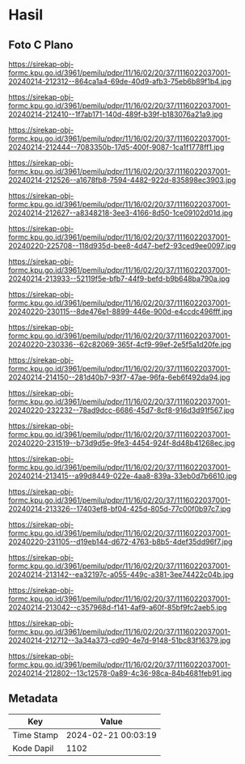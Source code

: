 # Hasil

## Foto C Plano

https://sirekap-obj-formc.kpu.go.id/3961/pemilu/pdpr/11/16/02/20/37/1116022037001-20240214-212312--864ca1a4-69de-40d9-afb3-75eb6b89f1b4.jpg

https://sirekap-obj-formc.kpu.go.id/3961/pemilu/pdpr/11/16/02/20/37/1116022037001-20240214-212410--1f7ab171-140d-489f-b39f-b183076a21a9.jpg

https://sirekap-obj-formc.kpu.go.id/3961/pemilu/pdpr/11/16/02/20/37/1116022037001-20240214-212444--7083350b-17d5-400f-9087-1ca1f1778ff1.jpg

https://sirekap-obj-formc.kpu.go.id/3961/pemilu/pdpr/11/16/02/20/37/1116022037001-20240214-212526--a1678fb8-7594-4482-922d-835898ec3903.jpg

https://sirekap-obj-formc.kpu.go.id/3961/pemilu/pdpr/11/16/02/20/37/1116022037001-20240214-212627--a8348218-3ee3-4166-8d50-1ce09102d01d.jpg

https://sirekap-obj-formc.kpu.go.id/3961/pemilu/pdpr/11/16/02/20/37/1116022037001-20240220-225708--118d935d-bee8-4d47-bef2-93ced9ee0097.jpg

https://sirekap-obj-formc.kpu.go.id/3961/pemilu/pdpr/11/16/02/20/37/1116022037001-20240214-213933--52119f5e-bfb7-44f9-befd-b9b648ba790a.jpg

https://sirekap-obj-formc.kpu.go.id/3961/pemilu/pdpr/11/16/02/20/37/1116022037001-20240220-230115--8de476e1-8899-446e-900d-e4ccdc496fff.jpg

https://sirekap-obj-formc.kpu.go.id/3961/pemilu/pdpr/11/16/02/20/37/1116022037001-20240220-230336--62c82069-365f-4cf9-99ef-2e5f5a1d20fe.jpg

https://sirekap-obj-formc.kpu.go.id/3961/pemilu/pdpr/11/16/02/20/37/1116022037001-20240214-214150--281d40b7-93f7-47ae-96fa-6eb6f492da94.jpg

https://sirekap-obj-formc.kpu.go.id/3961/pemilu/pdpr/11/16/02/20/37/1116022037001-20240220-232232--78ad9dcc-6686-45d7-8cf8-916d3d91f567.jpg

https://sirekap-obj-formc.kpu.go.id/3961/pemilu/pdpr/11/16/02/20/37/1116022037001-20240220-231519--b73d9d5e-9fe3-4454-924f-8d48b41268ec.jpg

https://sirekap-obj-formc.kpu.go.id/3961/pemilu/pdpr/11/16/02/20/37/1116022037001-20240214-213415--a99d8449-022e-4aa8-839a-33eb0d7b6610.jpg

https://sirekap-obj-formc.kpu.go.id/3961/pemilu/pdpr/11/16/02/20/37/1116022037001-20240214-213326--17403ef8-bf04-425d-805d-77c00f0b97c7.jpg

https://sirekap-obj-formc.kpu.go.id/3961/pemilu/pdpr/11/16/02/20/37/1116022037001-20240220-231105--d19eb144-d672-4763-b8b5-4def35dd96f7.jpg

https://sirekap-obj-formc.kpu.go.id/3961/pemilu/pdpr/11/16/02/20/37/1116022037001-20240214-213142--ea32197c-a055-449c-a381-3ee74422c04b.jpg

https://sirekap-obj-formc.kpu.go.id/3961/pemilu/pdpr/11/16/02/20/37/1116022037001-20240214-213042--c357968d-f141-4af9-a60f-85bf9fc2aeb5.jpg

https://sirekap-obj-formc.kpu.go.id/3961/pemilu/pdpr/11/16/02/20/37/1116022037001-20240214-212712--3a34a373-cd90-4e7d-9148-51bc83f16379.jpg

https://sirekap-obj-formc.kpu.go.id/3961/pemilu/pdpr/11/16/02/20/37/1116022037001-20240214-212802--13c12578-0a89-4c36-98ca-84b4681feb91.jpg


## Metadata

| Key        | Value               |
| ---------- | ------------------- |
| Time Stamp | 2024-02-21 00:03:19 |
| Kode Dapil | 1102                |



